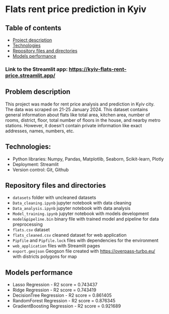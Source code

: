 # Flats rent price prediction in Kyiv
## Table of contents
- [Project description](https://github.com/boiarchuk-m/Kyiv-flats-rent/blob/main/README.md#problem-description)
- [Technologies](https://github.com/boiarchuk-m/Kyiv-flats-rent/blob/main/README.md#technologies)
- [Repository files and directories](https://github.com/boiarchuk-m/Kyiv-flats-rent/blob/main/README.md#repository-files-and-directories)
- [Models performance](https://github.com/boiarchuk-m/Kyiv-flats-rent/blob/main/README.md#models-performance)

### Link to the Streamlit app: https://kyiv-flats-rent-price.streamlit.app/

## Problem description
This project was made for rent price analysis and prediction in Kyiv city. The data was scraped on 21-25 January 2024. This dataset contains general information about flats like total area, kitchen area, number of rooms, district, floor, total number of floors in the house, and nearby metro stations. However, it doesn't contain private information like exact addresses, names, numbers, etc.

## Technologies:
- Python libraries: Numpy, Pandas, Matplotlib, Seaborn, Scikit-learn, Plotly
- Deployment: Streamlit
- Version control: Git, Github
 


## Repository files and directories
- `datasets` folder with uncleaned datasets
- `Data_cleaning.ipynb` jupyter notebook with data cleaning
- `Data_analysis.ipynb` jupyter notebook with data analysis
- `Model_training.ipynb` jupyter notebook with models development
- `model&pipeline.bin` binary file with trained model and pipeline for data preprocessing
- `flats.csv` dataset
- `flats_cleaned.csv` cleaned dataset for web application
- `Pipfile` and `Pipfile.lock` files with dependencies for the environment
- `web_application` files with Streamlit pages
- `export.geojson` Geogson file created with https://overpass-turbo.eu/ with districts polygons for map 

## Models performance
- Lasso Regression - R2 score = 0.743437
- Ridge Regression - R2 score = 0.743419
- DecisionTree Regression - R2 score = 0.861405
- RandomForest Regression - R2 score = 0.876345	
- GradientBoosting Regression - R2 score = 0.921689

